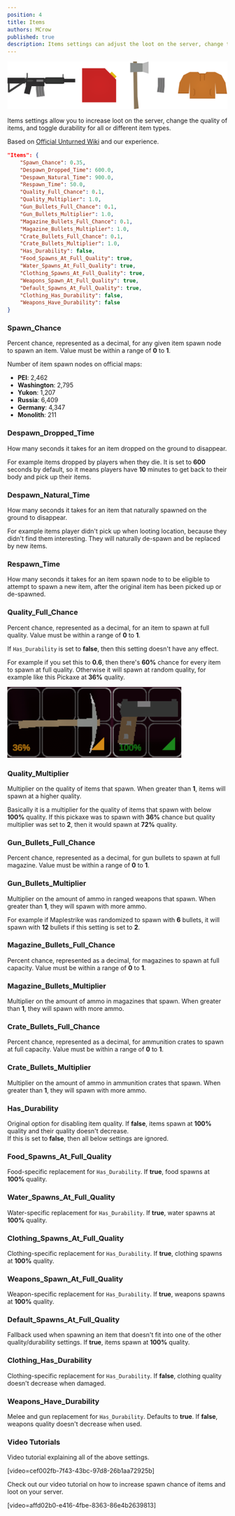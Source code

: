 ```yaml
---
position: 4
title: Items
authors: MCrow
published: true
description: Items settings can adjust the loot on the server, change the quality of items, and toggle durability for all or different item types.
---
```


![items](assets/items.png)

Items settings allow you to increase loot on the server, change the quality of items, and toggle durability for all or different item types.

Based on [Official Unturned Wiki](https://unturned.wiki.gg/wiki/Gameplay_config#Items) and our experience.

```json
"Items": {
    "Spawn_Chance": 0.35,
    "Despawn_Dropped_Time": 600.0,
    "Despawn_Natural_Time": 900.0,
    "Respawn_Time": 50.0,
    "Quality_Full_Chance": 0.1,
    "Quality_Multiplier": 1.0,
    "Gun_Bullets_Full_Chance": 0.1,
    "Gun_Bullets_Multiplier": 1.0,
    "Magazine_Bullets_Full_Chance": 0.1,
    "Magazine_Bullets_Multiplier": 1.0,
    "Crate_Bullets_Full_Chance": 0.1,
    "Crate_Bullets_Multiplier": 1.0,
    "Has_Durability": false,
    "Food_Spawns_At_Full_Quality": true,
    "Water_Spawns_At_Full_Quality": true,
    "Clothing_Spawns_At_Full_Quality": true,
    "Weapons_Spawn_At_Full_Quality": true,
    "Default_Spawns_At_Full_Quality": true,
    "Clothing_Has_Durability": false,
    "Weapons_Have_Durability": false
}
```

### Spawn_Chance
Percent chance, represented as a decimal, for any given item spawn node to spawn an item. Value must be within a range of **0** to **1**.

Number of item spawn nodes on official maps:
- **PEI**: 2,462
- **Washington**: 2,795
- **Yukon**: 1,207
- **Russia**: 6,409
- **Germany**: 4,347
- **Monolith**: 211

### Despawn_Dropped_Time
How many seconds it takes for an item dropped on the ground to disappear.  

For example items dropped by players when they die. It is set to **600** seconds by default, so it means players have **10** minutes to get back to their body and pick up their items.

### Despawn_Natural_Time
How many seconds it takes for an item that naturally spawned on the ground to disappear.  

For example items player didn't pick up when looting location, because they didn't find them interesting. They will naturally de-spawn and be replaced by new items.

### Respawn_Time
How many seconds it takes for an item spawn node to to be eligible to attempt to spawn a new item, after the original item has been picked up or de-spawned. 

### Quality_Full_Chance
Percent chance, represented as a decimal, for an item to spawn at full quality. Value must be within a range of **0** to **1**.

If `Has_Durability` is set to **false**, then this setting doesn't have any effect.

For example if you set this to **0.6**, then there's **60%** chance for every item to spawn at full quality. Otherwise it will spawn at random quality, for example like this Pickaxe at **36%** quality.

![items quality](assets/items_quality.png)

### Quality_Multiplier
Multiplier on the quality of items that spawn. When greater than **1**, items will spawn at a higher quality. 

Basically it is a multiplier for the quality of items that spawn with below **100%** quality. If this pickaxe was to spawn with **36%** chance but quality multiplier was set to **2**, then it would spawn at **72%** quality.

### Gun_Bullets_Full_Chance
Percent chance, represented as a decimal, for gun bullets to spawn at full magazine. Value must be within a range of **0** to **1**.

### Gun_Bullets_Multiplier
Multiplier on the amount of ammo in ranged weapons that spawn. When greater than **1**, they will spawn with more ammo. 

For example if Maplestrike was randomized to spawn with **6** bullets, it will spawn with **12** bullets if this setting is set to **2**.

### Magazine_Bullets_Full_Chance
Percent chance, represented as a decimal, for magazines to spawn at full capacity. Value must be within a range of **0** to **1**.

### Magazine_Bullets_Multiplier
Multiplier on the amount of ammo in magazines that spawn. When greater than **1**, they will spawn with more ammo.

### Crate_Bullets_Full_Chance
Percent chance, represented as a decimal, for ammunition crates to spawn at full capacity. Value must be within a range of **0** to **1**.

### Crate_Bullets_Multiplier
Multiplier on the amount of ammo in ammunition crates that spawn. When greater than **1**, they will spawn with more ammo.

### Has_Durability
Original option for disabling item quality. If **false**, items spawn at **100%** quality and their quality doesn't decrease.  
If this is set to **false**, then all below settings are ignored.

### Food_Spawns_At_Full_Quality
Food-specific replacement for `Has_Durability`. If **true**, food spawns at **100%** quality.

### Water_Spawns_At_Full_Quality
Water-specific replacement for `Has_Durability`. If **true**, water spawns at **100%** quality.

### Clothing_Spawns_At_Full_Quality
Clothing-specific replacement for `Has_Durability`. If **true**, clothing spawns at **100%** quality.

### Weapons_Spawn_At_Full_Quality
Weapon-specific replacement for `Has_Durability`. If **true**, weapons spawns at **100%** quality.

### Default_Spawns_At_Full_Quality
Fallback used when spawning an item that doesn't fit into one of the other quality/durability settings. If **true**, items spawn at **100%** quality.

### Clothing_Has_Durability
Clothing-specific replacement for `Has_Durability`. If **false**, clothing quality doesn't decrease when damaged.

### Weapons_Have_Durability
Melee and gun replacement for `Has_Durability`. Defaults to **true**. If **false**, weapons quality doesn't decrease when used.

### Video Tutorials
Video tutorial explaining all of the above settings.

[video=cef002fb-7f43-43bc-97d8-26b1aa72925b]

Check out our video tutorial on how to increase spawn chance of items and loot on your server.

[video=affd02b0-e416-4fbe-8363-86e4b2639813]